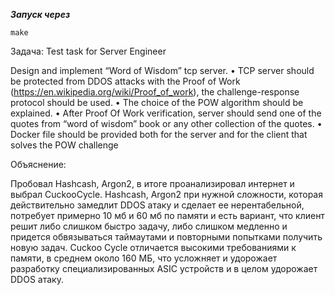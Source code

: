 ***Запуск через***
```
make
```

Задача:
Test task for Server Engineer

Design and implement “Word of Wisdom” tcp server.
• TCP server should be protected from DDOS attacks with the Proof of Work (https://en.wikipedia.org/wiki/Proof_of_work), the challenge-response protocol should be used.
• The choice of the POW algorithm should be explained.
• After Proof Of Work verification, server should send one of the quotes from “word of wisdom” book or any other collection of the quotes.
• Docker file should be provided both for the server and for the client that solves the POW challenge

Объяснение:

Пробовал Hashcash, Argon2, в итоге проанализировал интернет и выбрал CuckooCycle.
Hashcash, Argon2 при нужной сложности, которая действительно замедлит DDOS атаку и сделает ее нерентабельной, потребует примерно 10 мб и 60 мб по памяти и есть вариант, что клиент решит либо слишком быстро задачу, либо слишком медленно и придется обвязываться таймаутами и повторными попытками получить новую задач.
Cuckoo Cycle отличается высокими требованиями к памяти, в среднем около 160 МБ, что усложняет и удорожает разработку специализированных ASIC устройств и в целом удорожает DDOS атаку.